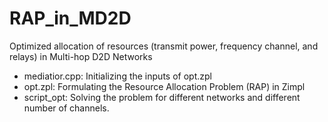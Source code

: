 # RAP_in_MD2D
Optimized allocation of resources (transmit power, frequency channel, and relays) in Multi-hop D2D Networks
- mediatior.cpp: Initializing the inputs of opt.zpl
- opt.zpl: Formulating the Resource Allocation Problem (RAP) in Zimpl 
- script_opt: Solving the problem for different networks and different number of channels.
